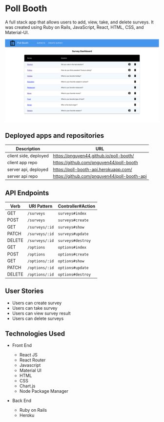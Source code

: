 # Poll Booth
A full stack app that allows users to add, view, take, and delete surveys. It was created using Ruby on Rails, JavaScript, React, HTML, CSS, and Material-UI.

![](public/img/poll-booth-app.png "poll-booth-app")


## Deployed apps and repositories
| Description   | URL            |
|------------|----------------|
| client side, deployed    | https://pnguyen44.github.io/poll-booth/           |
| client app repo   | https://github.com/pnguyen44/poll-booth           |
| server api, deployed | https://poll-booth-api.herokuapp.com/           |
| server api repo  | https://github.com/pnguyen44/poll-booth-api    |

## API Endpoints
| Verb   | URI Pattern             | Controller#Action    |
|--------|-------------------------|----------------------|
| GET    | `/surveys`           | `surveys#index`   |
| POST   | `/surveys`           | `surveys#create`  |
| GET    | `/surveys/:id`       | `surveys#show`    |
| PATCH  | `/surveys/:id`       | `surveys#update`  |
| DELETE | `/surveys/:id`       | `surveys#destroy` |
| GET    | `/options`           |`options#index`        |
| POST   | `/options`           |`options#create`       |
| GET    | `/options/:id`       |`options#show`         |
| PATCH  | `/options/:id`       |`options#update`       |
| DELETE | `/options/:id`       |`options#destroy`      |


## User Stories
- Users can create survey
- Users can take survey
- Users can view survey result
- Users can delete surveys

## Technologies Used
- Front End
  - React JS
  - React Router
  - Javascript
  - Material UI
  - HTML
  - CSS
  - Chart.js
  - Node Package Manager

- Back End
  - Ruby on Rails
  - Heroku
